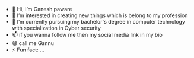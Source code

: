 - 👋 Hi, I’m Ganesh paware
- 👀 I’m interested in creating new things which is belong to my profession 
- 🌱 I’m currently pursuing my bachelor's degree in computer technology with specialization in Cyber security 
- 📫 if you wanna follow me then my social media link in my bio
- 😄 call me Gannu
- ⚡ Fun fact: ...
<!---
GANESHpaware-05/GANESHpaware-05 is a ✨ special ✨ repository because its `README.md` (this file) appears on your GitHub profile.
You can click the Preview link to take a look at your changes.
--->
